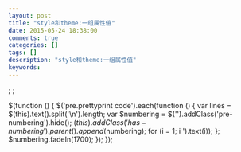 ```yaml
---
layout: post
title: "style和theme:一组属性值"
date: 2015-05-24 18:38:00 
comments: true
categories: []
tags: []
description: "style和theme:一组属性值"
keywords: 
---
```



 
  <style name="WindowTitleBackground">;
        <item name="android:background">;@android:drawable/title_bar</item>;
    </style>;
  <style name="TextAppearance.Theme">;
    </style>;
 
 
  $(function () {
                $('pre.prettyprint code').each(function () {
                    var lines = $(this).text().split('\n').length;
                    var $numbering = $('').addClass('pre-numbering').hide();
                    $(this).addClass('has-numbering').parent().append($numbering);
                    for (i = 1; i ').text(i));
                    };
                    $numbering.fadeIn(1700);
                });
            });
 


